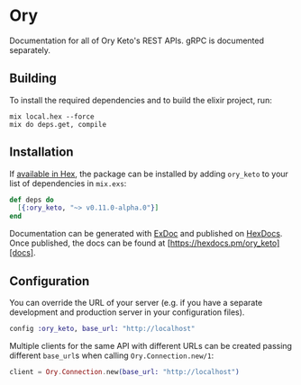 # Ory

Documentation for all of Ory Keto&#39;s REST APIs. gRPC is documented separately. 

## Building

To install the required dependencies and to build the elixir project, run:

```console
mix local.hex --force
mix do deps.get, compile
```

## Installation

If [available in Hex][], the package can be installed by adding `ory_keto` to
your list of dependencies in `mix.exs`:

```elixir
def deps do
  [{:ory_keto, "~> v0.11.0-alpha.0"}]
end
```

Documentation can be generated with [ExDoc][] and published on [HexDocs][]. Once published, the docs can be found at
[https://hexdocs.pm/ory_keto][docs].

## Configuration

You can override the URL of your server (e.g. if you have a separate development and production server in your
configuration files).

```elixir
config :ory_keto, base_url: "http://localhost"
```

Multiple clients for the same API with different URLs can be created passing different `base_url`s when calling
`Ory.Connection.new/1`:

```elixir
client = Ory.Connection.new(base_url: "http://localhost")
```

[exdoc]: https://github.com/elixir-lang/ex_doc
[hexdocs]: https://hexdocs.pm
[available in hex]: https://hex.pm/docs/publish
[docs]: https://hexdocs.pm/ory_keto
